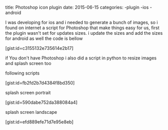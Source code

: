 title: Photoshop icon plugin
date: 2015-06-15
categories: -plugin -ios -android

I was developing for ios and i needed to generate a bunch of images, so i found on internet a script for Photoshop that make things easy for us, first the plugin wasn't set for updates sizes. i update the sizes and add the sizes for android as well the code is bellow


[gist:id=c3155132e735614e2b17]


if You don't have Photoshop i also did a script in python to resize images and splash screen too

following scripts

[gist:id=fb2fd2b7d4384f8bd350]

splash screen portrait

[gist:id=590dabe752da388084a4]

splash screen landscape

[gist:id=efd889efe71d7e95e8eb]
